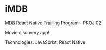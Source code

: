 # iMDB
MDB React Native Training Program - PROJ 02


Movie discovery app!

Technologies: JavaScript, React Native
